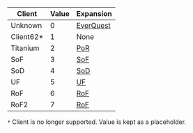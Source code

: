 |Client|Value|Expansion|
|--- |--- |--- |
|Unknown|0|[EverQuest](https://github.com/EQEmu/Server/wiki/Expansion-List)|
|Client62*|1|None|
|Titanium|2|[PoR](https://github.com/EQEmu/Server/wiki/Expansion-List)|
|SoF|3|[SoF](https://github.com/EQEmu/Server/wiki/Expansion-List)|
|SoD|4|[SoD](https://github.com/EQEmu/Server/wiki/Expansion-List)|
|UF|5|[UF](https://github.com/EQEmu/Server/wiki/Expansion-List)|
|RoF|6|[RoF](https://github.com/EQEmu/Server/wiki/Expansion-List)|
|RoF2|7|[RoF](https://github.com/EQEmu/Server/wiki/Expansion-List)|

``*`` Client is no longer supported. Value is kept as a placeholder.